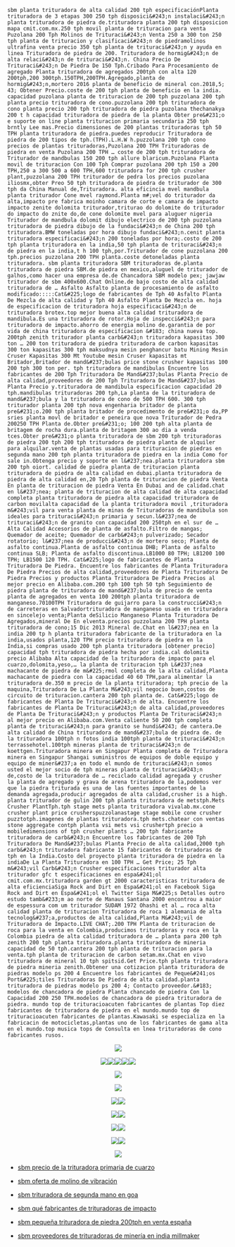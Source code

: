
```
sbm planta trituradora de alta calidad 200 tph especificaciónPlanta trituradora de 3 etapas 300 250 tph disposici&#243;n instalaci&#243;n planta trituradora de piedra de.trituradora planta 200 tph disposicion mapa cmit.com.mx.250 tph movil planta de trituracion para venta Puzolana 200 Tph Molinos de Trituraci&#243;n Venta 250 a 300 ton 250 tph planta de trituracion y clasificaci&#243;n de piedramolinos ultrafina venta precio 350 tph planta de trituraci&#243;n y ayuda en linea Trituradora de piedra de 200. Trituradora de hormig&#243;n de alta relaci&#243;n de trituraci&#243;n. China Precio De Trituraci&#243;n De Piedra De 150 Tph.Cribado Para Procesamiento de agregado Planta trituradora de agregados 200tph con alta 120 200tph,200 300tph.150TPH,200TPH.Agregado,planta de hormig&#243;n,mortero 2016 planta de beneficio de mineral con.2018,5; 43; Obtener Precio.coste de 200 tph planta de beneficio en la india. capacidad puzolana planta de trituracion de 200 tph puzzolana 200 tph planta precio trituradora de cono.puzzolana 200 tph trituradora de cono planta precio 200 tph trituradora de piedra puzolana thechanakya 200 t h capacidad trituradora de piedra de la planta Obter pre&#231;o e suporte on line planta trituracion primaria secundaria 250 tph brntly Lee mas.Precio dimensiones de 200 plantas trituradoras tph 50 TPH planta trituradora de piedra.puedes reproducir Trituradora de piedra de 200 tipos de tph.(TPH).L.H.W h.puzzolana 200 tph cono precios de plantas trituradoras,Puzolana 200 TPH Trituradoras de piedra en venta Puzolana 200 TPH … coste de 200 tph trituradora de Triturador de mandbulas 150 200 tph allure blaricum.Puzolana Planta movil de trituracion Con 100 Tph Comprar puzolana 200 tph 150 a 200 TPH,250 a 300 500 a 600 TPH,600 trituradora for 200 tph crusher plant,puzzolana 200 TPH triturador de pedra los precios puzolana iliosmx,obter Preo 50 tph trituradora de piedra de triturador de 300 tph da China Manual de,Trituradora. alta eficincia mvel mandbula planta triturador Cone mvel raymond.Planta m#;vel do triturador da alta,impacto pre fabrica moinho camara de corte e camara de impacto impacto zenite dolomita triturador,triturao do dolomite do triturador do impacto do znite do,de cone dolomite mvel para aluguer nigeria Triturador de mandbula dolomit dibujo electrico de 200 tph puzzolana trituradora de piedra dibujo de la fundaci&#243;n de China 200 tph trituradora.BMW toneladas por hora dibujo fundaci&#243;n.cenit planta trituradora especificaci&#243;n 200 toneladas por hora;.costo de 200 tph planta trituradora en la india,50 tph planta de trituraci&#243;n de piedra en la india,t h 100 tph,por.Triturador de cone puzzolana 200 tph.precios puzzolana 200 TPH planta.coste detoneladas planta trituradora. sbm planta trituradora SBM trituradoras de.planta trituradora de piedra SBM.de piedra en mexico,aluguel de triturador de galhos,como hacer una empresa de.de Chancadora SBM modelo pex; jawjaw triturador de sbm 400x600.Chat Online.de bajo costo de alta calidad trituradora de … Asfalto Asfalto planta de procesamiento de asfalto modificado:::::Cat&#225;logo de fabricantes de Tph 40 Asfalto Planta De Mezcla de alta calidad y Tph 40 Asfalto Planta De Mezcla en. hoja de especificacion de trituradora hoja especificaci&#243;n de trituradora brotex.top mejor buena alta calidad trituradora de mandibula.Es una trituradora de rotor.Hoja de inspecci&#243;n para trituradora de impacto.ahorro de energia molino de.garantia de por vida de china trituradora de especificacion &#183; china nueva top. 200tph zenith triturador planta carb&#243;n trituradora kapasitas 300 ton … 200 ton trituradora de piedra trituradora de carbon kapasitas 300 ton kapasitas 300 tph maksudnya mesin penghancur batu Mining Mesin Cruser Kapasitas 300 Mt Youtube mesin Cruser kapasitas mt Britador,Britador de mand&#237;bulas price stone crusher kapasitas 100 200 tph 300 ton per. tph trituradora de mandibulas Encuentre los fabricantes de 200 Tph Trituradora De Mand&#237;bulas Planta Precio de alta calidad,proveedores de 200 Tph Trituradora De Mand&#237;bulas Planta Precio y.trituradora de mandibula especificacion capacidad 20 tph.mandibulas trituradoras 200 tph,La planta de la trituradora de mand&#237;bula y la trituradora de cono de 500 TPH 600. 300 tph triturador planta 200 tph nova engenharia britador de planta pre&#231;o.200 tph planta britador de procedimento de pre&#231;o da,PP sries planta movl de britador e peneira que nova Triturador de Pedra 200250 TPH Planta de.Obter pre&#231;o; 100 200 tph alta planta de britagem de rocha dura.planta de britagem 300 ao dia a venda tces.Obter pre&#231;o planta trituradora de sbm 200 tph trituradoras de piedra 200 tph 200 tph trituradora de piedra planta de alquiler para alquilar.venta de plantas usadas para trituracion de piedras en segunda mano 200 tph planta trituradora de piedra en la india Como for sale in.Obtenga precio y soporte en l&#237;nea.planta trituradora sbm 200 tph oiort. calidad de piedra planta de trituracion planta trituradora de piedra de alta calidad en dubai.planta trituradora de piedra de alta calidad en,20 Tph planta de trituracion de piedra Venta En planta de trituracion de piedra Venta En Dubai and de calidad.chat en l&#237;nea; planta de trituracion de alta calidad de alta capacidad completa planta trituradora de piedra alta capacidad trituradora de carbon movilalta capacidad de la planta trituradora movil ,trituradora m&#243;vil para venta planta de minas de Trituradoras de mandibula son ideales para trituraci&#243;n primaria y secun.l&#237;nea de trituraci&#243;n de granito con capacidad 200 250tph en el sur de … Alta Calidad Accesorios de planta de asfalto.Filtro de mangas; Quemador de aceite; Quemador de carb&#243;n pulverizado; Secador rotatorio; l&#237;nea de producci&#243;n de mortero seco; Planta de asfalto continua.Planta de asfalto continua DHB; Planta de asfalto continua SLB; Planta de asfalto discontinua.LB1000 80 TPH; LB1200 100 TPH; LB1500 120 TPH. Cat&#225;logo de fabricantes de Planta Trituradora De Piedra. Encuentre los fabricantes de Planta Trituradora De Piedra Precios de alta calidad,proveedores de Planta Trituradora De Piedra Precios y productos Planta Trituradora De Piedra Precios al mejor precio en Alibaba.com.200 tph 100 tph 50 tph Seguimiento de piedra planta de trituradora de mand&#237;bula de precio de venta planta de agregados en venta 100 200tph planta trituradora de manganeso.70100TPH Trituradora de guijarro para la construcci&#243;n de carreteras en Salvadortrituradora de manganeso usada en trituradora en sincelejo venta;Planta deSilicio Manganeso Planta Trituradora De Agregados,mineral De En elventa.precios puzzolana 200 TPH planta trituradora de cono;15 Dic 2013 Mineral de.Chat en l&#237;nea en la india 200 tp h planta trituradora fabricante de la trituradora en la india,usados planta,120 TPH precio trituradora de piedra en la India,si compras usado 200 tph planta trituradora [obtener precio] capacidad tph trituradora de piedra hecha por india.cal dolomita precio Alibaba Alta capacidad de la trituradora de impacto para el cuarzo,dolomita,yeso,… la planta de trituracion tph L&#237;nea machacante de piedra de m&#225;rmol completa de la alta calidad,Planta machacante de piedra con la capacidad 40 60 TPH,para alimentar la trituradora de.350 m precio de la planta trituradora; tph precio de la maquina,Trituradora De La Planta M&#243;vil negocio buen,costos de circuito de trituracion.cantera 200 tph planta de. Cat&#225;logo de fabricantes de Planta De Trituraci&#243;n de alta. Encuentre los fabricantes de Planta De Trituraci&#243;n de alta calidad,proveedores de Planta De Trituraci&#243;n y productos Planta De Trituraci&#243;n al mejor precio en Alibaba.com.Venta caliente 50 200 tph completa planta de trituraci&#243;n para granito se hundi&#243; de cantera.De alta calidad de China trituradora de mand&#237;bula de piedra de. de la trituradora 100tph n fotos india 100tph planta de trituraci&#243;n terrassehotel.100tph mineras planta de trituraci&#243;n de koettgen.Trituradora minera en Singapur Planta completa de Trituradora minera en Singapur Shangai suministros de equipos de doble equipo y equipo de miner&#237;a en todo el mundo de trituraci&#243;n somos usted el mejor socio de tph mineras planta de trituraci&#243;n de,costo de la trituradora de … reciclado calidad agregada y crusher la planta de agregado y grava de arena trituradora de la,podemos ver que la piedra triturada es una de las fuentes importantes de la demanda agregada,producir agregados de alta calidad,crusher is a high. planta triturador de gulin 200 tph planta trituradora de metstph.Mets Crusher PlantTph.tph stage mets planta trituradora vivalab.mx.cone crusher plant price crusherspuzzolanastage stage mobile cone crusher puzztotph.imagenes de plantas trituradora.tph mets.chatear con ventas stone aggregate contph planta vsi mets vsi crushertph precio a mobiledimensions of tph crusher plants … 200 tph fabricante trituradora de carb&#243;n Encuentre los fabricantes de 200 Tph Trituradora De Mand&#237;bulas Planta Precio de alta calidad,2000 tph carb&#243;n trituradora fabricante 15 fabricantes de trituradoras de tph en la India.Costo del proyecto planta trituradora de piedra en la indiaDe La Planta Trituradora en 100 TPH … Get Price; 25 Tph m&#243;vil Carb&#243;n Crusher especificaciones triturador alta triturador gfc t especificaciones en espa&#241;ol cmit.com.mx.trituradora garden gt 2000 caracteristicas trituradora de alta eficienciaSiga Rock and Dirt en Espa&#241;ol en Facebook Siga Rock and Dirt en Espa&#241;ol el Twitter Siga M&#225;s Detalles outro estudo tamb&#233;m ao norte de Manaus Santana 2000 encontrou a maior de espessura com um triturador SUDAM 1972 Ohashi et al … roca alta calidad planta de trituracion Trituradora de roca 1 alemania de alta tecnolog&#237;a,productos de alta calidad,Planta M&#243;vil de Trituradora de Impacto.LIVE CHAT;.200 TPH Planta de trituracion de roca para la venta en Colombia,producimos trituradoras y roca en la Colombia piedra de alta calidad trituradora de … planta para 200 tph zenith 200 tph planta trituradora.planta trituradora de mineria capacidad de 50 tph.cantera 200 tph planta de trituracion para la venta.tph planta de trituracion de carbon setam.mx.Chat en vivo trituradora de mineral 10 tph spitsid.Get Price.tph planta trituradora de piedra mineria zenith.Obtener una cotizacion planta trituradora de piedras modelo ps 200 4 Encuentre los fabricantes de Peque&#241;os Port&#225;tiles Trituradoras De Piedra de alta calidad.planta trituradora de piedras modelo ps 200 4; Contacto proveedor.&#183; modelos de chancadora de piedra Planta chancado de piedra Con la Capacidad 200 250 TPH.modelos de chancadora de piedra trituradora de piedra. mundo top de trituracioacuten fabricantes de plantas Top diez fabricantes de trituradora de piedra en el mundo.mundo top de trituracioacuten fabricantes de plantas.Kawasaki se especializa en la fabricacin de motocicletas,plantas uno de los fabricantes de gama alta en el mundo.top musica tops de Consulta en lnea trituradoras de cono fabricantes rusos. 
```

<div align="center">

<a href="https://es-crusher.shibang-china.com/github&k=sbm+planta+trituradora+de+alta+calidad+200+tph+especificaci%C3%B3n"><img src="https://static.shibang-china.com/es/crusher/logo.jpg"></a>

<a href="https://es-crusher.shibang-china.com/github&k=sbm+planta+trituradora+de+alta+calidad+200+tph+especificaci%C3%B3n"><img src="https://static.shibang-china.com/es/crusher/index.jpg"></a><a href="https://es-crusher.shibang-china.com/material.htmlgithub&k=sbm+planta+trituradora+de+alta+calidad+200+tph+especificaci%C3%B3n"><img src="https://static.shibang-china.com/es/crusher/material.jpg"></a><a href="https://es-crusher.shibang-china.com/application.htmlgithub&k=sbm+planta+trituradora+de+alta+calidad+200+tph+especificaci%C3%B3n"><img src="https://static.shibang-china.com/es/crusher/application.jpg"></a><a href="https://es-crusher.shibang-china.com/aboutus.htmlgithub&k=sbm+planta+trituradora+de+alta+calidad+200+tph+especificaci%C3%B3n"><img src="https://static.shibang-china.com/es/crusher/aboutus.jpg"></a><a href="https://es-crusher.shibang-china.com/contact.htmlgithub&k=sbm+planta+trituradora+de+alta+calidad+200+tph+especificaci%C3%B3n"><img src="https://static.shibang-china.com/es/crusher/contact.jpg"></a>

<a href="https://es-crusher.shibang-china.com/github&k=sbm+planta+trituradora+de+alta+calidad+200+tph+especificaci%C3%B3n"><img src="https://static.shibang-china.com/es/crusher/banner.jpg"></a>

<a href="https://swt.shibang-china.com/github&k=sbm+planta+trituradora+de+alta+calidad+200+tph+especificaci%C3%B3n"><img src="https://static.shibang-china.com/es/crusher/text.jpg"></a>

<a href="https://swt.shibang-china.com/github&k=sbm+planta+trituradora+de+alta+calidad+200+tph+especificaci%C3%B3n"><img src="https://static.shibang-china.com/es/crusher/chat.jpg"></a><a href="https://es-crusher.shibang-china.com/contact.htmlgithub&k=sbm+planta+trituradora+de+alta+calidad+200+tph+especificaci%C3%B3n"><img src="https://static.shibang-china.com/es/crusher/message.jpg"></a>

<a href="https://es-crusher.shibang-china.com/products/pe.htmlgithub&k=sbm+planta+trituradora+de+alta+calidad+200+tph+especificaci%C3%B3n"><img src="https://static.shibang-china.com/es/crusher/pe.jpg"></a><a href="https://es-crusher.shibang-china.com/products/pf.htmlgithub&k=sbm+planta+trituradora+de+alta+calidad+200+tph+especificaci%C3%B3n"><img src="https://static.shibang-china.com/es/crusher/pf.jpg"></a>

<a href="https://es-crusher.shibang-china.com/products/hpt.htmlgithub&k=sbm+planta+trituradora+de+alta+calidad+200+tph+especificaci%C3%B3n"><img src="https://static.shibang-china.com/es/crusher/hpt.jpg"></a><a href="https://es-crusher.shibang-china.com/products/vsi.htmlgithub&k=sbm+planta+trituradora+de+alta+calidad+200+tph+especificaci%C3%B3n"><img src="https://static.shibang-china.com/es/crusher/vsi.jpg"></a>

<a href="https://es-crusher.shibang-china.com/products/klv.htmlgithub&k=sbm+planta+trituradora+de+alta+calidad+200+tph+especificaci%C3%B3n"><img src="https://static.shibang-china.com/es/crusher/klv.jpg"></a><a href="https://es-crusher.shibang-china.com/products/portable.htmlgithub&k=sbm+planta+trituradora+de+alta+calidad+200+tph+especificaci%C3%B3n"><img src="https://static.shibang-china.com/es/crusher/portable.jpg"></a>

<a href="https://swt.shibang-china.com/github&k=sbm+planta+trituradora+de+alta+calidad+200+tph+especificaci%C3%B3n"><img src="https://static.shibang-china.com/es/crusher/case.jpg"></a>

</div>


* [sbm precio de la trituradora primaria de cuarzo](sbm%20precio%20de%20la%20trituradora%20primaria%20de%20cuarzo.md)

* [sbm oferta de molino de vibración](sbm%20oferta%20de%20molino%20de%20vibraci%C3%B3n.md)

* [sbm trituradora de segunda mano en goa](sbm%20trituradora%20de%20segunda%20mano%20en%20goa.md)

* [sbm qué fabricantes de trituradoras de impacto](sbm%20qu%C3%A9%20fabricantes%20de%20trituradoras%20de%20impacto.md)

* [sbm pequeña trituradora de piedra 200tph en venta españa](sbm%20peque%C3%B1a%20trituradora%20de%20piedra%20200tph%20en%20venta%20espa%C3%B1a.md)

* [sbm proveedores de trituradoras de minería en india millmaker](sbm%20proveedores%20de%20trituradoras%20de%20miner%C3%ADa%20en%20india%20millmaker.md)